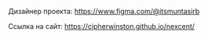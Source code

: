 Дизайнер проекта: https://www.figma.com/@itsmuntasirb

Ссылка на сайт: https://cipherwinston.github.io/nexcent/
